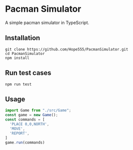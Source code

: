 # Pacman Simulator

A simple pacman simulator in TypeScript.

## Installation

```
git clone https://github.com/Hope555/PacmanSimulator.git
cd PacmanSimulator
npm install
```

## Run test cases

```
npm run test
```

## Usage

```typescript
import Game from "./src/Game";
const game = new Game();
const commands = [
  'PLACE 0,0,NORTH',
  'MOVE',
  'REPORT',
]
game.run(commands)
```

